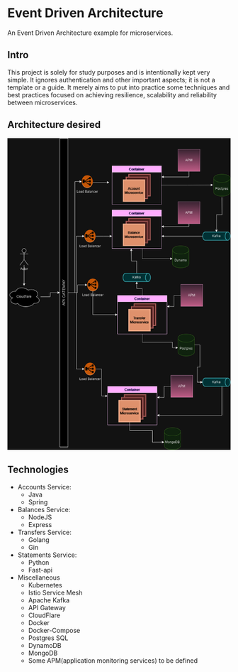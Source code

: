 # Event Driven Architecture
An Event Driven Architecture example for microservices.


## Intro
This project is solely for study purposes and is intentionally kept very simple.
It ignores authentication and other important aspects; it is not a template or a guide.
It merely aims to put into practice some techniques and best practices focused on achieving resilience, 
scalability and reliability between microservices.


## Architecture desired
![architecture.png](architecture.png)


## Technologies
* Accounts Service:
  * Java
  * Spring
* Balances Service:
  * NodeJS
  * Express
* Transfers Service:
  * Golang
  * Gin
* Statements Service:
  * Python
  * Fast-api
* Miscellaneous
  * Kubernetes
  * Istio Service Mesh
  * Apache Kafka
  * API Gateway
  * CloudFlare
  * Docker
  * Docker-Compose
  * Postgres SQL
  * DynamoDB
  * MongoDB
  * Some APM(application monitoring services) to be defined
